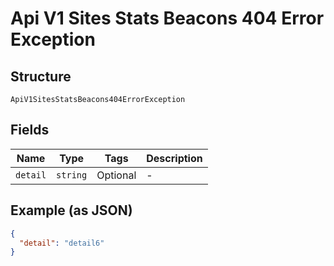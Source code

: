 
# Api V1 Sites Stats Beacons 404 Error Exception

## Structure

`ApiV1SitesStatsBeacons404ErrorException`

## Fields

| Name | Type | Tags | Description |
|  --- | --- | --- | --- |
| `detail` | `string` | Optional | - |

## Example (as JSON)

```json
{
  "detail": "detail6"
}
```


